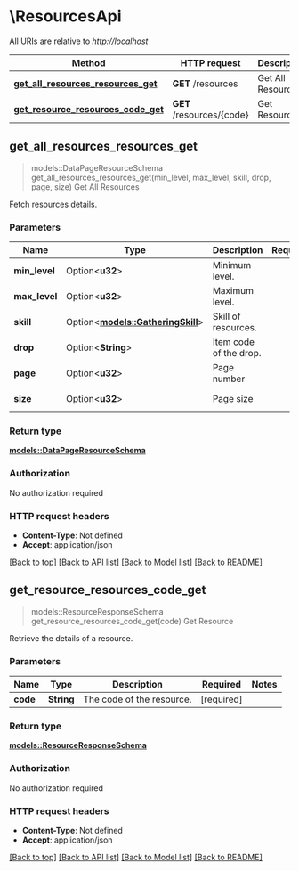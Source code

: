 # \ResourcesApi

All URIs are relative to *http://localhost*

Method | HTTP request | Description
------------- | ------------- | -------------
[**get_all_resources_resources_get**](ResourcesApi.md#get_all_resources_resources_get) | **GET** /resources | Get All Resources
[**get_resource_resources_code_get**](ResourcesApi.md#get_resource_resources_code_get) | **GET** /resources/{code} | Get Resource



## get_all_resources_resources_get

> models::DataPageResourceSchema get_all_resources_resources_get(min_level, max_level, skill, drop, page, size)
Get All Resources

Fetch resources details.

### Parameters


Name | Type | Description  | Required | Notes
------------- | ------------- | ------------- | ------------- | -------------
**min_level** | Option<**u32**> | Minimum level. |  |
**max_level** | Option<**u32**> | Maximum level. |  |
**skill** | Option<[**models::GatheringSkill**](.md)> | Skill of resources. |  |
**drop** | Option<**String**> | Item code of the drop. |  |
**page** | Option<**u32**> | Page number |  |[default to 1]
**size** | Option<**u32**> | Page size |  |[default to 50]

### Return type

[**models::DataPageResourceSchema**](DataPage_ResourceSchema_.md)

### Authorization

No authorization required

### HTTP request headers

- **Content-Type**: Not defined
- **Accept**: application/json

[[Back to top]](#) [[Back to API list]](../README.md#documentation-for-api-endpoints) [[Back to Model list]](../README.md#documentation-for-models) [[Back to README]](../README.md)


## get_resource_resources_code_get

> models::ResourceResponseSchema get_resource_resources_code_get(code)
Get Resource

Retrieve the details of a resource.

### Parameters


Name | Type | Description  | Required | Notes
------------- | ------------- | ------------- | ------------- | -------------
**code** | **String** | The code of the resource. | [required] |

### Return type

[**models::ResourceResponseSchema**](ResourceResponseSchema.md)

### Authorization

No authorization required

### HTTP request headers

- **Content-Type**: Not defined
- **Accept**: application/json

[[Back to top]](#) [[Back to API list]](../README.md#documentation-for-api-endpoints) [[Back to Model list]](../README.md#documentation-for-models) [[Back to README]](../README.md)

